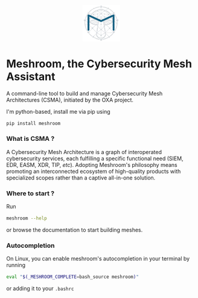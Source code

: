 <p align="center">
<img src="docs/logo.svg" width=100>
</p>

# Meshroom, the Cybersecurity Mesh Assistant

A command-line tool to build and manage Cybersecurity Mesh Architectures (CSMA), initiated by the OXA project.

I'm python-based, install me via pip using

```bash
pip install meshroom
```

### What is CSMA ?

A Cybersecurity Mesh Architecture is a graph of interoperated cybersecurity services, each fulfilling a specific functional need (SIEM, EDR, EASM, XDR, TIP, *etc*). Adopting Meshroom's philosophy means promoting an interconnected ecosystem of high-quality products with specialized scopes rather than a captive all-in-one solution.

### Where to start ?

Run

```bash
meshroom --help
```

or browse the documentation to start building meshes.

### Autocompletion

On Linux, you can enable meshroom's autocompletion in your terminal by running

```bash
eval "$(_MESHROOM_COMPLETE=bash_source meshroom)"
```

or adding it to your `.bashrc`